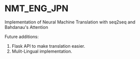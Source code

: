 # NMT_ENG_JPN
Implementation of Neural Machine Translation with seq2seq and Bahdanau's Attention

Future additions:
1. Flask API to make translation easier.
2. Mulit-Lingual implementation.
